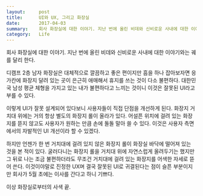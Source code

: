 ```yaml
---
layout:     post
title:      UI와 UX, 그리고 화장실
date:       2017-04-03
summary:    회사 화장실에 대한 이야기. 지난 번에 올린 비데와 신비로운 사내에 대한 이야기와는 궤를 달리 한다.
category:   Life
---
```


회사 화장실에 대한 이야기. 지난 번에 올린 비데와 신비로운 사내에 대한 이야기와는 궤를 달리 한다.

디캠프 2층 남자 화장실은 대체적으로 깔끔하고 좋은 편이지만 흠을 하나 잡아보자면 응가칸에 화장지 달려 있는 곳이 은근히 애매해서 휴지를 쓰는 것이 다소 불편하다. 대한민국 남성 평균 체형을 가지고 있는 내가 불편하다고 느끼는 것이니 이것은 잘못된 UI라고 부를 수 있다.

이렇게 UI가 잘못 설계되어 있다보니 사용자들이 직접 단점을 개선하게 된다. 화장지 거치대 위에는 거의 항상 별도의 화장지 롤이 올라가 있다. 어설픈 위치에 걸려 있는 화장지를 뜯지 않고도 사용자가 원하는 만큼 손에 돌돌 말아 쓸 수 있다. 이것은 사용자 측면에서의 자발적인 UI 개선이라 할 수 있겠다.

하지만 언젠가 한 번 거치대에 걸려 있지 않은 화장지 롤이 화장실 바닥에 떨어져 있는 것을 본 적이 있다. 굴러다니는 화장지 롤을 거치대 위에 자연스럽게 올려두기는 했지만 그 뒤로 나는 조금 불편하더라도 무조건 거치대에 걸려 있는 화장지를 어색한 자세로 뜯어 쓴다. 이것이야말로 진정한 UX며 결국 잘못된 UI로 귀결된다는 점이 슬픈 부분이지만 회사가 5월 초에는 이사를 간다고 하니 기쁘다.

이상 화장실로부터의 사색 끝.
